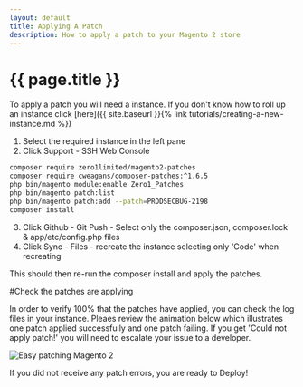 ```yaml
---
layout: default
title: Applying A Patch
description: How to apply a patch to your Magento 2 store
---
```


# {{ page.title }}
To apply a patch you will need a instance. If you don't know how to roll up an instance click [here]({{ site.baseurl }}{% link tutorials/creating-a-new-instance.md %})

1. Select the required instance in the left pane
2. Click Support - SSH Web Console

```bash
composer require zero1limited/magento2-patches
composer require cweagans/composer-patches:^1.6.5
php bin/magento module:enable Zero1_Patches
php bin/magento patch:list
php bin/magento patch:add --patch=PRODSECBUG-2198
composer install
```

3. Click Github - Git Push - Select only the composer.json, composer.lock & app/etc/config.php files
4. Click Sync - Files - recreate the instance selecting only 'Code' when recreating

This should then re-run the composer install and apply the patches.

#Check the patches are applying

In order to verify 100% that the patches have applied, you can check the log files in your instance. Pleaes review the animation below which illustrates one patch applied successfully and one patch failing. If you get 'Could not apply patch!' you will need to escalate your issue to a developer.

![Easy patching Magento 2](http://g.recordit.co/YOXdwAL20K.gif)

If you did not receive any patch errors, you are  ready to Deploy!
